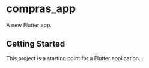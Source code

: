 # compras_app

A new Flutter app.

## Getting Started

This project is a starting point for a Flutter application...

